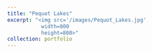 ```yaml
---
title: "Pequot Lakes"
excerpt: "<img src='/images/Pequot_Lakes.jpg'
           width=800
           height=800>"
collection: portfolio
---
```


 
